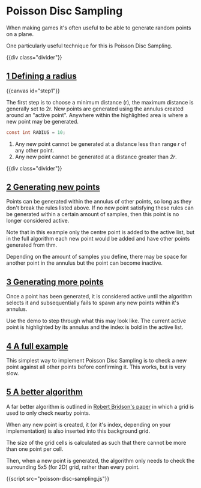 # Poisson Disc Sampling

When making games it's often useful to be able to generate random points on a plane.

One particularly useful technique for this is Poisson Disc Sampling.

{{div class="divider"}}

## <a id="1-defining-a-radius" href="#1-defining-a-radius">1 Defining a radius</a>

{{canvas id="step1"}}

The first step is to choose a minimum distance (r), the maximum distance is generally set to 2r.
New points are generated using the annulus created around an "active point".
Anywhere within the highlighted area is where a new point may be generated.

```c
const int RADIUS = 10;
```

1. Any new point cannot be generated at a distance less than range _r_ of any other point.
2. Any new point cannot be generated at a distance greater than _2r_.

{{div class="divider"}}

## <a id="2-generating-new-points" href="#2-generating-new-points">2 Generating new points</a>

Points can be generated within the annulus of other points,
so long as they don't break the rules listed above.
If no new point satisfying these rules can be generated within a certain amount of samples,
then this point is no longer considered active.

Note that in this example only the centre point is added to the active list,
but in the full algorithm each new point would be added and have other points generated from thm.

Depending on the amount of samples you define,
there may be space for another point in the annulus but the point can become inactive.

## <a id="3-generating-more-points" href="#3-generating-more-points">3 Generating more points</a>

Once a point has been generated, it is considered active until the algorithm selects it and
subsequentially fails to spawn any new points within it's annulus.

Use the demo to step through what this may look like.
The current active point is highlighted by its annulus and the index is bold in the active list.

## <a id="4-a-full-example" href="#4-a-full-example">4 A full example</a>

This simplest way to implement Poisson Disc Sampling is to check a new point against all other
points before confirming it. This works, but is very slow.

## <a id="5-a-better-algorithm" href="#5-a-better-algorithm">5 A better algorithm</a>

A far better algorithm is outlined in [Robert Bridson's paper](https://www.cct.lsu.edu/~fharhad/ganbatte/siggraph2007/CD2/content/sketches/0250.pdf)
in which a grid is used to only check nearby points.

When any new point is created, it (or it's index, depending on your implementation) is also
inserted into this background grid.

The size of the grid cells is calculated as such that there cannot be more than one point per cell.

Then, when a new point is generated, the algorithm only needs to check the surrounding 5x5 (for 2D)
grid, rather than every point.


{{script src="poisson-disc-sampling.js"}}
